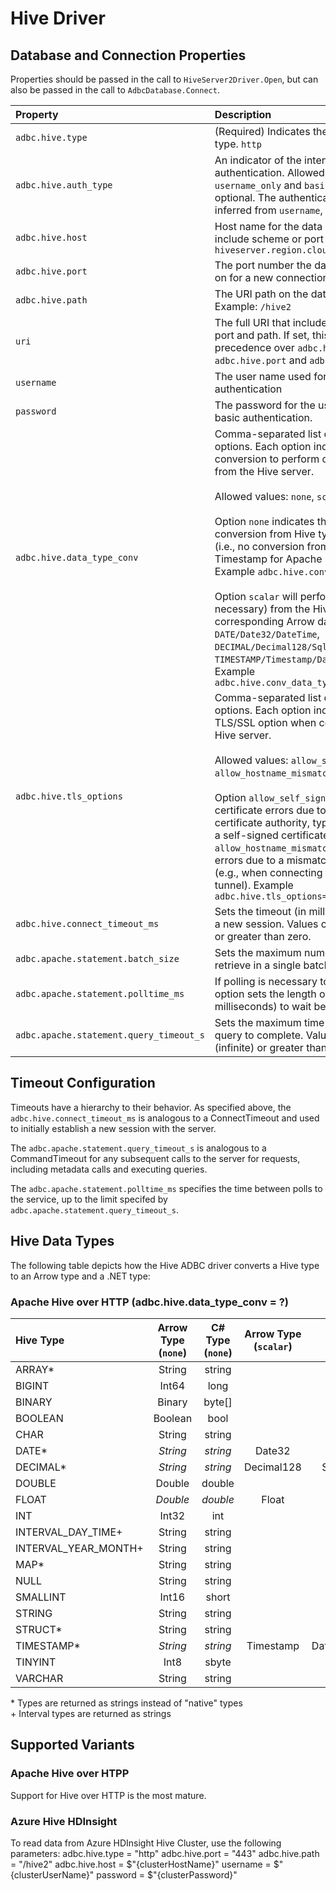 <!--

 Licensed to the Apache Software Foundation (ASF) under one or more
 contributor license agreements.  See the NOTICE file distributed with
 this work for additional information regarding copyright ownership.
 The ASF licenses this file to You under the Apache License, Version 2.0
 (the "License"); you may not use this file except in compliance with
 the License.  You may obtain a copy of the License at

    http://www.apache.org/licenses/LICENSE-2.0

 Unless required by applicable law or agreed to in writing, software
 distributed under the License is distributed on an "AS IS" BASIS,
 WITHOUT WARRANTIES OR CONDITIONS OF ANY KIND, either express or implied.
 See the License for the specific language governing permissions and
 limitations under the License.

-->

# Hive Driver

## Database and Connection Properties

Properties should be passed in the call to `HiveServer2Driver.Open`,
but can also be passed in the call to `AdbcDatabase.Connect`.

| Property               | Description | Default |
| :---                   | :---        | :---    |
| `adbc.hive.type`      | (Required) Indicates the Hive transport type. `http` | |
| `adbc.hive.auth_type` | An indicator of the intended type of authentication. Allowed values: `none`, `username_only` and `basic`. This property is optional. The authentication type can be inferred from `username`, and `password`. | |
| `adbc.hive.host`      | Host name for the data source. Do not include scheme or port number. Example: `hiveserver.region.cloudapp.azure.com` |  |
| `adbc.hive.port`      | The port number the data source listens on for a new connections. | `443` |
| `adbc.hive.path`      | The URI path on the data source server. Example: `/hive2` | |
| `uri`                  | The full URI that includes scheme, host, port and path. If set, this property takes precedence over `adbc.hive.host`, `adbc.hive.port` and `adbc.hive.path`. | |
| `username`             | The user name used for basic authentication | |
| `password`             | The password for the user name used for basic authentication. | |
| `adbc.hive.data_type_conv` | Comma-separated list of data conversion options. Each option indicates the type of conversion to perform on data returned from the Hive server. <br><br>Allowed values: `none`, `scalar`. <br><br>Option `none` indicates there is no conversion from Hive type to native type (i.e., no conversion from String to Timestamp for Apache Hive over HTTP). Example `adbc.hive.conv_data_type=none`. <br><br>Option `scalar` will perform conversion (if necessary) from the Hive data type to corresponding Arrow data types for types `DATE/Date32/DateTime`, `DECIMAL/Decimal128/SqlDecimal`, and `TIMESTAMP/Timestamp/DateTimeOffset`. Example `adbc.hive.conv_data_type=scalar` | `scalar` |
| `adbc.hive.tls_options` | Comma-separated list of TLS/SSL options. Each option indicates the TLS/SSL option when connecting to a Hive server. <br><br>Allowed values: `allow_self_signed`, `allow_hostname_mismatch`. <br><br>Option `allow_self_signed` allows certificate errors due to an unknown certificate authority, typically when using a self-signed certificate. Option `allow_hostname_mismatch` allow certificate errors due to a mismatch of the hostname. (e.g., when connecting through an SSH tunnel). Example `adbc.hive.tls_options=allow_self_signed` | |
| `adbc.hive.connect_timeout_ms` | Sets the timeout (in milliseconds) to open a new session. Values can be 0 (infinite) or greater than zero. | `30000` |
| `adbc.apache.statement.batch_size` | Sets the maximum number of rows to retrieve in a single batch request. | `50000` |
| `adbc.apache.statement.polltime_ms` | If polling is necessary to get a result, this option sets the length of time (in milliseconds) to wait between polls. | `500` |
| `adbc.apache.statement.query_timeout_s` | Sets the maximum time (in seconds) for a query to complete. Values can be 0 (infinite) or greater than zero. | `60` |

## Timeout Configuration

Timeouts have a hierarchy to their behavior. As specified above, the `adbc.hive.connect_timeout_ms` is analogous to a ConnectTimeout and used to initially establish a new session with the server.

The `adbc.apache.statement.query_timeout_s` is analogous to a CommandTimeout for any subsequent calls to the server for requests, including metadata calls and executing queries.

The `adbc.apache.statement.polltime_ms` specifies the time between polls to the service, up to the limit specifed by `adbc.apache.statement.query_timeout_s`.

## Hive Data Types

The following table depicts how the Hive ADBC driver converts a Hive type to an Arrow type and a .NET type:

### Apache Hive over HTTP (adbc.hive.data_type_conv = ?)

| Hive Type           | Arrow Type (`none`) | C# Type (`none`) | Arrow Type (`scalar`) | C# Type (`scalar`) |
| :---                 | :---:      | :---:   | :---:                 | :---:              |
| ARRAY*               | String     | string  | | |
| BIGINT               | Int64      | long | | |
| BINARY               | Binary     | byte[] | | |
| BOOLEAN              | Boolean    | bool | | |
| CHAR                 | String     | string | | |
| DATE*                | *String*   | *string* | Date32 | DateTime |
| DECIMAL*             | *String*   | *string* | Decimal128 | SqlDecimal |
| DOUBLE               | Double     | double | | |
| FLOAT                | *Double*   | *double* | Float | float |
| INT                  | Int32      | int | | |
| INTERVAL_DAY_TIME+   | String     | string | | |
| INTERVAL_YEAR_MONTH+ | String     | string | | |
| MAP*                 | String     | string | | |
| NULL                 | String     | string | | |
| SMALLINT             | Int16      | short | | |
| STRING               | String     | string | | |
| STRUCT*              | String     | string | | |
| TIMESTAMP*           | *String*   | *string* | Timestamp | DateTimeOffset |
| TINYINT              | Int8       | sbyte | | |
| VARCHAR              | String     | string | | |

\* Types are returned as strings instead of "native" types<br>
\+ Interval types are returned as strings

## Supported Variants

### Apache Hive over HTPP

Support for Hive over HTTP is the most mature.

### Azure Hive HDInsight

To read data from Azure HDInsight Hive Cluster, use the following parameters:
adbc.hive.type = "http"
adbc.hive.port = "443"
adbc.hive.path = "/hive2"
adbc.hive.host = $"{clusterHostName}"
username = $"{clusterUserName}"
password = $"{clusterPassword}"
